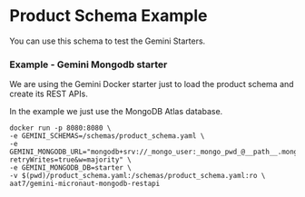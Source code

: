 # Product Schema Example

You can use this schema to test the Gemini Starters.

### Example - Gemini Mongodb starter

We are using the Gemini Docker starter just to load the product schema and create its REST APIs.

In the example we just use the MongoDB Atlas database.

```shell script
docker run -p 8080:8080 \
-e GEMINI_SCHEMAS=/schemas/product_schema.yaml \
-e GEMINI_MONGODB_URL="mongodb+srv://_mongo_user:_mongo_pwd_@__path__.mongodb.net/db?retryWrites=true&w=majority" \
-e GEMINI_MONGODB_DB=starter \
-v $(pwd)/product_schema.yaml:/schemas/product_schema.yaml:ro \
aat7/gemini-micronaut-mongodb-restapi
```